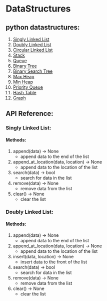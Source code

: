 # DataStructures
## python datastructures:
1. [Singly Linked List](#singly-linked-list)
2. [Doubly Linked List](#doubly-linked-list)
3. [Circular Linked List](#circular-linked-list)
4. [Stack](#stack)
5. [Queue](#queue)
6. [Binary Tree](#binary-tree)
7. [Binary Search Tree](#binary-search-tree)
8. [Max Heap](#max-heap)
9. [Min Heap](#min-heap)
10. [Priority Queue](#priority-queue)
11. [Hash Table](#hash-table)
12. [Graph](#graph)



## API Reference:

### Singly Linked List:
<a name="#singly-linked-list"></a>
#### Methods:
1. append(data) -> None
   - append data to the end of the list
2. append_at_location(data, location) -> None
   - append data to the location of the list
3. search(data) -> bool 
   - search for data in the list
4. remove(data) -> None 
   - remove data from the list
5. clear() -> None 
   - clear the list

### Doubly Linked List:
<a name="#doubly-linked-list"></a>
#### Methods:
1. append(data) -> None
   - append data to the end of the list
2. append_at_location(data, location) -> None
    - append data to the location of the list
3. insert(data, location) -> None
    - insert data to the front of the list
4. search(data) -> bool
    - search for data in the list
5. remove(data) -> None
    - remove data from the list
6. clear() -> None
    - clear the list


